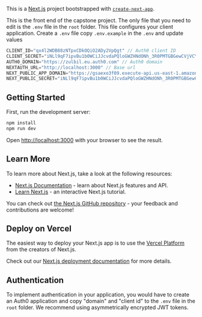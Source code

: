 This is a [Next.js](https://nextjs.org/) project bootstrapped with [`create-next-app`](https://github.com/vercel/next.js/tree/canary/packages/create-next-app). 

This is the front end of the capstone project.
The only file that you need to edit is the `.env` file in the `root` folder. This file configures your client application. Create a `.env` file copy `.env.example` in the `.env` and update values

```ts
CLIENT_ID="qx4l2WDB88zNTpxCDkOQiO2ADy2VpQgt" // Auth0 client ID
CLIENT_SECRET="iNLl9qF7ipvBu1b0WCiJJcvdaPQloGWZHNdONh_3R0PMTGBGewCVjVCY0ndog-x1" // Auth0 Secret
AUTH0_DOMAIN="https://zulbil.eu.auth0.com" // Auth0 domain
NEXTAUTH_URL="http://localhost:3000" // Base url
NEXT_PUBLIC_APP_DOMAIN="https://gsaexo3f09.execute-api.us-east-1.amazonaws.com/dev" // Backend serverless base url
NEXT_PUBLIC_SECRET="iNLl9qF7ipvBu1b0WCiJJcvdaPQloGWZHNdONh_3R0PMTGBGewCVjVCY0ndog"

```

## Getting Started

First, run the development server:

```bash
npm install
npm run dev
```

Open [http://localhost:3000](http://localhost:3000) with your browser to see the result.

## Learn More

To learn more about Next.js, take a look at the following resources:

- [Next.js Documentation](https://nextjs.org/docs) - learn about Next.js features and API.
- [Learn Next.js](https://nextjs.org/learn) - an interactive Next.js tutorial.

You can check out [the Next.js GitHub repository](https://github.com/vercel/next.js/) - your feedback and contributions are welcome!

## Deploy on Vercel

The easiest way to deploy your Next.js app is to use the [Vercel Platform](https://vercel.com/new?utm_medium=default-template&filter=next.js&utm_source=create-next-app&utm_campaign=create-next-app-readme) from the creators of Next.js.

Check out our [Next.js deployment documentation](https://nextjs.org/docs/deployment) for more details.


## Authentication

To implement authentication in your application, you would have to create an Auth0 application and copy "domain" and "client id" to the `.env` file in the `root` folder. We recommend using asymmetrically encrypted JWT tokens.